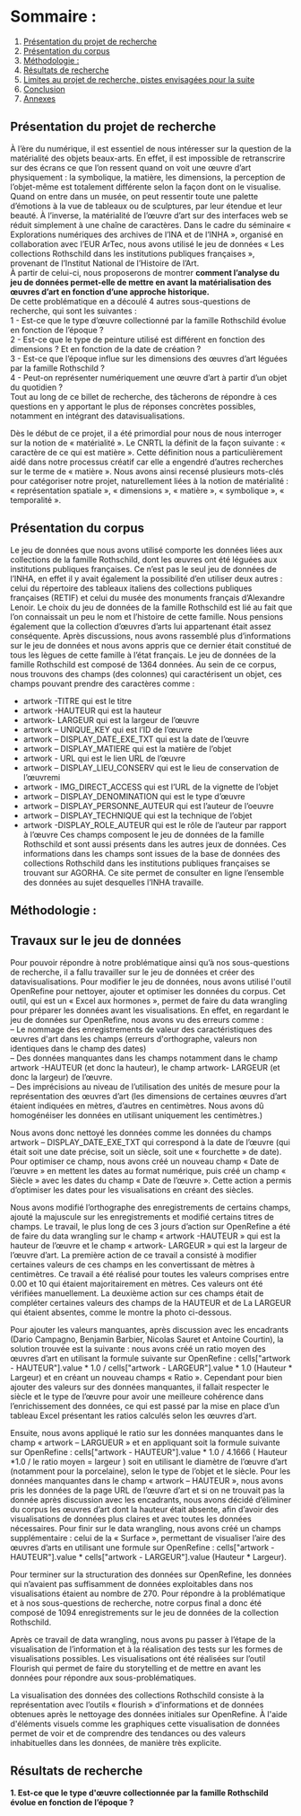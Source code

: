 # Sommaire :
1. [Présentation du projet de recherche](#paragraph1) <br>
2. [Présentation du corpus](#paragraph2) <br>
3. [Méthodologie :](#paragraph3) <br>
4. [Résultats de recherche](#paragraph4) <br>
5. [Limites au projet de recherche, pistes envisagées pour la suite](#paragraph5) <br>
6. [Conclusion](#paragraph6)  <br>
7. [Annexes](#paragraph7)  <br>

## Présentation du projet de recherche <a name="paragraph1"></a>

À l’ère du numérique, il est essentiel de nous intéresser sur la question de la matérialité des objets beaux-arts. En effet, il est impossible de retranscrire sur des écrans ce que l’on ressent quand on voit une œuvre d’art physiquement : la symbolique, la matière, les dimensions, la perception de l’objet-même est totalement différente selon la façon dont on le visualise. Quand on entre dans un musée, on peut ressentir toute une palette d’émotions à la vue de tableaux ou de sculptures, par leur étendue et leur beauté. À l’inverse, la matérialité de l’œuvre d’art sur des interfaces web se réduit simplement à une chaîne de caractères.
Dans le cadre du séminaire « Explorations numériques des archives de l’INA et de l’INHA », organisé en collaboration avec l’EUR ArTec, nous avons utilisé le jeu de données « Les collections Rothschild dans les institutions publiques françaises », provenant de l’Institut National de l’Histoire de l’Art. <br>
À partir de celui-ci, nous proposerons de montrer **comment l’analyse du jeu de données permet-elle de mettre en avant la matérialisation des œuvres d’art en fonction d’une approche historique.** <br>
De cette problématique en a découlé 4 autres sous-questions de recherche, qui sont les suivantes : <br>
1 - Est-ce que le type d’œuvre collectionné par la famille Rothschild évolue en fonction de l’époque ? <br>
2 - Est-ce que le type de peinture utilisé est différent en fonction des dimensions ? Et en fonction de la date de création ? <br>
3 - Est-ce que l’époque influe sur les dimensions des œuvres d’art léguées par la famille Rothschild ? <br>
4 - Peut-on représenter numériquement une œuvre d’art à partir d’un objet du quotidien ? <br>
Tout au long de ce billet de recherche, des tâcherons de répondre à ces questions en y apportant le plus de réponses concrètes possibles, notamment en intégrant des datavisualisations.

Dès le début de ce projet, il a été primordial pour nous de nous interroger sur la notion de « matérialité ». Le CNRTL la définit de la façon suivante : « caractère de ce qui est matière ». Cette définition nous a particulièrement aidé dans notre processus créatif car elle a engendré d’autres recherches sur le terme de « matière ». Nous avons ainsi recensé plusieurs mots-clés pour catégoriser notre projet, naturellement liées à la notion de matérialité : « représentation spatiale », « dimensions », « matière », « symbolique », « temporalité ».

## Présentation du corpus <a name="paragraph2"></a>
Le jeu de données que nous avons utilisé comporte les données liées aux collections de la famille Rothschild, dont les œuvres ont été léguées aux institutions publiques françaises. Ce n’est pas le seul jeu de données de l’INHA, en effet il y avait également la possibilité d’en utiliser deux autres : celui du répertoire des tableaux italiens des collections publiques françaises (RETIF) et celui du musée des monuments français d’Alexandre Lenoir. 
Le choix du jeu de données de la famille Rothschild est lié au fait que l’on connaissait un peu le nom et l’histoire de cette famille. Nous pensions également que la collection d’œuvres d’arts lui appartenant était assez conséquente. Après discussions, nous avons rassemblé plus d’informations sur le jeu de données et nous avons appris que ce dernier était constitué de tous les lègues de cette famille à l’état français. 
Le jeu de données de la famille Rothschild est composé de 1364 données. Au sein de ce corpus, nous trouvons des champs (des colonnes) qui caractérisent un objet, ces champs pouvant prendre des caractères comme : 
-	artwork -TITRE qui est le titre 
-	artwork -HAUTEUR qui est la hauteur
-	artwork- LARGEUR qui est la largeur de l’œuvre 
-	artwork – UNIQUE_KEY qui est l’ID de l’œuvre
-	artwork – DISPLAY_DATE_EXE_TXT qui est la date de l’œuvre
-	artwork – DISPLAY_MATIERE qui est la matière de l’objet
-	artwork -  URL qui est le lien URL de l’œuvre
-	artwork – DISPLAY_LIEU_CONSERV qui est le lieu de conservation de l’œuvremi
-	artwork -  IMG_DIRECT_ACCESS qui est l’URL de la vignette de l’objet
-	artwork – DISPLAY_DENOMINATION qui est le type d’œuvre
-	artwork – DISPLAY_PERSONNE_AUTEUR qui est l’auteur de l’oeuvre
-	artwork – DISPLAY_TECHNIQUE qui est la technique de l’objet 
-	artwork -DISPLAY_ROLE_AUTEUR qui est le rôle de l’auteur par rapport à l’œuvre
Ces champs composent le jeu de données de la famille Rothschild et sont aussi présents dans les autres jeux de données. Ces informations dans les champs sont issues de la base de données des collections Rothschild dans les institutions publiques françaises se trouvant sur AGORHA. Ce site permet de consulter en ligne l’ensemble des données au sujet desquelles l’INHA travaille. 

## Méthodologie : <a name="paragraph3"></a>
## Travaux sur le jeu de données

Pour pouvoir répondre à notre problématique ainsi qu’à nos sous-questions de recherche, il a fallu travailler sur le jeu de données et créer des datavisualisations. Pour modifier le jeu de données, nous avons utilisé l'outil OpenRefine pour nettoyer, ajouter et optimiser les données du corpus. Cet outil, qui est un « Excel aux hormones », permet de faire du data wrangling pour préparer les données avant les visualisations. En effet, en regardant le jeu de données sur OpenRefine, nous avons vu des erreurs comme : <br>
–	Le nommage des enregistrements de valeur des caractéristiques des œuvres d'art dans les champs (erreurs d'orthographe, valeurs non identiques dans le champ des dates) <br>
–	Des données manquantes dans les champs notamment dans le champ artwork -HAUTEUR (et donc la hauteur), le champ artwork- LARGEUR (et donc la largeur) de l’œuvre. <br>
–	Des imprécisions au niveau de l’utilisation des unités de mesure pour la représentation des œuvres d’art (les dimensions de certaines œuvres d’art étaient indiquées en mètres, d’autres en centimètres. Nous avons dû homogénéiser les données en utilisant uniquement les centimètres.) <br>

Nous avons donc nettoyé les données comme les données du champs artwork – DISPLAY_DATE_EXE_TXT qui correspond à la date de l’œuvre (qui était soit une date précise, soit un siècle, soit une « fourchette » de date). Pour optimiser ce champ, nous avons créé un nouveau champ « Date de l’œuvre » en mettent les dates au format numérique, puis créé un champ « Siècle » avec les dates du champ « Date de l’œuvre ». Cette action a permis d’optimiser les dates pour les visualisations en créant des siècles.
 

Nous avons modifié l’orthographe des enregistrements de certains champs, ajouté la majuscule sur les enregistrements et modifié certains titres de champs. Le travail, le plus long de ces 3 jours d’action sur OpenRefine a été de faire du data wrangling sur le champ « artwork -HAUTEUR » qui est la hauteur de l’œuvre et le champ « artwork- LARGEUR » qui est la largeur de l’œuvre d’art. La première action de ce travail a consisté à modifier certaines valeurs de ces champs en les convertissant de mètres à centimètres. Ce travail a été réalisé pour toutes les valeurs comprises entre 0.00 et 10 qui étaient majoritairement en mètres. Ces valeurs ont été vérifiées manuellement. La deuxième action sur ces champs était de compléter certaines valeurs des champs de la HAUTEUR et de La LARGEUR qui étaient absentes, comme le montre la photo ci-dessous.
 

Pour ajouter les valeurs manquantes, après discussion avec les encadrants (Dario Campagno, Benjamin Barbier, Nicolas Sauret et Antoine Courtin), la solution trouvée est la suivante : nous avons créé un ratio moyen des œuvres d’art en utilisant la formule suivante sur OpenRefine : cells["artwork - HAUTEUR"].value * 1.0 / cells["artwork - LARGEUR"].value * 1.0 (Hauteur * Largeur) et en créant un nouveau champs « Ratio ». Cependant pour bien ajouter des valeurs sur des données manquantes, il fallait respecter le siècle et le type de l’œuvre pour avoir une meilleure cohérence dans l’enrichissement des données, ce qui est passé par la mise en place d’un tableau Excel présentant les ratios calculés selon les œuvres d’art.
 

Ensuite, nous avons appliqué le ratio sur les données manquantes dans le champ « artwork – LARGUEUR » et en appliquant soit la formule suivante sur OpenRefine : cells["artwork - HAUTEUR"].value * 1.0 / 4.1666 ( Hauteur *1.0 / le ratio moyen = largeur ) soit en utilisant le diamètre de l’œuvre d’art (notamment pour la porcelaine), selon le type de l’objet et le siècle. Pour les données manquantes dans le champ « artwork – HAUTEUR », nous avons pris les données de la page URL de l’œuvre d’art et si on ne trouvait pas la donnée après discussion avec les encadrants, nous avons décidé d’éliminer du corpus les œuvres d’art dont la hauteur était absente, afin d’avoir des visualisations de données plus claires et avec toutes les données nécessaires.
Pour finir sur le data wrangling, nous avons créé un champs supplémentaire : celui de la « Surface », permettant de visualiser l’aire des œuvres d’arts en utilisant une formule sur OpenRefine : cells["artwork - HAUTEUR"].value * cells["artwork - LARGEUR"].value (Hauteur * Largeur). 
 

Pour terminer sur la structuration des données sur OpenRefine, les données qui n’avaient pas suffisamment de données exploitables dans nos visualisations étaient au nombre de 270. Pour répondre à la problématique et à nos sous-questions de recherche, notre corpus final a donc été composé de 1094 enregistrements sur le jeu de données de la collection Rothschild. 

 
Après ce travail de data wrangling, nous avons pu passer à l’étape de la visualisation de l’information et à la réalisation des tests sur les formes de visualisations possibles. Les visualisations ont été réalisées sur l’outil Flourish qui permet de faire du storytelling et de mettre en avant les données pour répondre aux sous-problématiques.

La visualisation des données des collections Rothschild consiste à la représentation avec l’outils « flourish » d'informations et de données obtenues après le nettoyage des données initiales sur OpenRefine. À l'aide d'éléments visuels comme les graphiques cette visualisation de données permet de voir et de comprendre des tendances ou des valeurs inhabituelles dans les données, de manière très explicite.

## Résultats de recherche <a name="paragraph4"></a>
**1.	Est-ce que le type d'œuvre collectionnée par la famille Rothschild évolue en fonction de l’époque ? <br>**
<script src="https://public.flourish.studio/resources/embed.js">
Le XVIIIème siècle est le siècle phare de la collection Rothschild. 
Une première analyse du graphique, permet de déduire que la grande majorité de la collection est alimentée par des œuvres datant du XVIIIe siècle. Il y a 869 œuvres au total avec une majorité d’objet d’art européen (651), ou encore 146 meubles domestiques. Cette collection du XVIIIème est complétée en minorité par les autres types d’œuvres tels que les peintures, les dessins et les sculptures.
À l'inverse, on peut voir que la plupart des œuvres d'art collectionnées datant du XVe siècle et du XVIe siècle sont des sculptures et des peintures.
Il commence à y avoir une grande de plus large diversification des types d'œuvre à partir du 18e siècle.
Les siècles les moins prolifiques en termes de collections sont respectivement le XXe, XIVe et le XVIIe siècle. 

**2.	 Est-ce que le type de peinture utilisé est différent en fonction des dimensions ? <br>**
<div class="flourish-embed flourish-scatter" data-src="visualisation/6068286"><script src="https://public.flourish.studio/resources/embed.js">
Les variables prises en compte dans cette visualisation sont la surface de chaque œuvre notée ici en centimètre carré (cm²) ainsi que la technique de peinture utilisée. 
Une vingtaine de techniques sont utilisées dans la réalisation des œuvres de la collection Rothschild à savoir le polychrome qui offre de diverses couleurs, la céramique, la marqueterie qui utilise des placages de bois en plus d’autres matières, le ciselé, etc.
Il en ressort à partir du graphique que la grande majorité des peintures ont été peintes à l'huile. Les peintures les plus proéminentes sont environ au nombre de deux. Il y a 2 peintures à fresque et un autre de type peinture à l’huile.
Cependant il est difficile d’établir à partir de ces 2 types de peinture que ce sont celles qui ont les plus grandes dimensions car on ne possède pas assez de données. Par conséquent, on ne peut pas établir un constat général. À partir du corpus étudié, le type de technique utilisé pour la peinture n'influence pas vraiment leur dimension.

**3.	Est-ce que l’époque influe sur les dimensions des œuvres d’art léguées par la famille Rothschild ? <br>**
<div class="flourish-embed flourish-scatter" data-src="visualisation/6069072"><script src="https://public.flourish.studio/resources/embed.js">
Pour répondre à cette problématique nous avons croisé trois variables telles que la surface de l’œuvre, la période de création avec le siècle, en fonction du type d’œuvre. L’objectif est de mettre en exergue la concentration des d’œuvres selon les siècles.
L’analyse du graphique montre que les œuvres de grande taille se situent principalement dans les siècles de grandes collections comme le XVIIIe siècle et les autres collections moins conséquentes sont composées des œuvres de petite taille.
On peut en déduire que les dimensions dépendent de la quantité des collections au cours des siècles et n’influe à aucun moment le choix des œuvres à travers les siècles. 
Mais les siècles les moins prolifiques en termes de collection sont constitués essentiellement des œuvres de petites tailles. 

## Limites au projet de recherche, et pistes envisagées pour la suite <a name="paragraph5"></a>
Le manque d’outils et de temps sont principalement les deux limites que nous avons rencontré dans la réalisation de ce projet de recherche.

**1.	Le manque d’outils de visualisions <br>**
**Peut-on représenter numériquement une œuvre d’art à partir d’un objet du quotidien ?**
L’objectif de cette sous-problématique est d’apporter une plus-value à l’expérience visiteur en jouant sur les dimensions, en permettant au visiteur d’avoir une idée sur la taille de l’œuvre présentée sur un écran.
Le but n’est pas de permettre aux visiteurs de deviner la taille exacte mais de lui permettre d’avoir une idée approximative sur la taille.
L’objet de la vie quotidienne utilisée sert d’unité de mesure ou de baromètre. 
Il n’existe pas encore d’outils de visualisation approprié pour traduire ou expérimenter cette idée mais une maquette faite manuellement permet d’avoir une présentation expérimentale.
On a pris une bouteille d’Evian de 1.5 litre qui mesure un peu plus de 30 cm, et placé à coté de chaque œuvre affichée de manière identique sur un écran.
Cet exemple permet de deviner les tailles approximatives des œuvres présentées sur la maquette, qui sont respectivement d’environ 30 cm, 100 cm et 60 cm. 

**2.	Le manque de temps <br>**
L’objectif de départ était de faire le même traitement sur un deuxième jeu de données qui était celui de la collection d’Alexandre Lenoir, en le mettant en commun avec celui de la collection de la famille Rothschild. 
Ce travail avait pour but de répondre à la problématique suivante : « Est-ce que l’identité des détenteurs des œuvres d’art à une influence sur leurs dimensions ? », que nous pourrions étudier dans un futur proche.

## Conclusion <a name="paragraph6"></a>
Nous avons trouvé ce projet de recherche très intéressant et enrichissant d’un point de vue manipulation de données et d’étude de corpus sur les objets beaux-arts. Cependant, pour approfondir davantage l’analyse et pour répondre avec plus de précisions à nos problématiques, il nous aurait fallu plus de temps pour aller plus en profondeur dans nos recherches. 

## Annexes <a name="paragraph7"></a>
[Cliquez ici pour accéder aux modifications réalisées sur OpenRefine.](URL)





  

